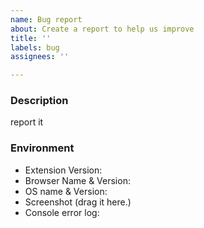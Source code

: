 ```yaml
---
name: Bug report
about: Create a report to help us improve
title: ''
labels: bug
assignees: ''

---
```


### Description
report it

### Environment

* Extension Version:
* Browser Name & Version:
* OS name & Version:
* Screenshot (drag it here.)
* Console error log:

